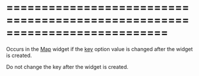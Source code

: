 <!--**
/*-------------------------------------------
    Auto-generated file. Do not modify.
-------------------------------------------

**-->
===========================================================================
===========================================================================

<!--shortDescription-->
Occurs in the [Map](/Documentation/ApiReference/UI_Widgets/dxMap/) widget if the [key](/Documentation/ApiReference/UI_Widgets/dxMap/Configuration/key/) option value is changed after the widget is created.
<!--/shortDescription-->

<!--fullDescription-->
Do not change the key after the widget is created.
<!--/fullDescription-->